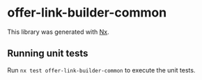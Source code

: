 # offer-link-builder-common

This library was generated with [Nx](https://nx.dev).

## Running unit tests

Run `nx test offer-link-builder-common` to execute the unit tests.
